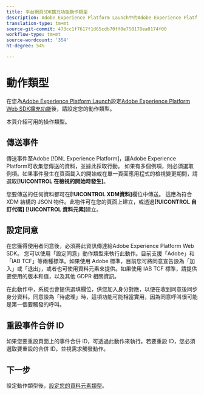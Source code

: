 ```yaml
---
title: 平台網頁SDK擴充功能動作類型
description: Adobe Experience Platform Launch中的Adobe Experience Platform Web SDK擴充功能動作類型
translation-type: tm+mt
source-git-commit: 473cc1f7617f1d65cdb70ff0e758178ea0174f00
workflow-type: tm+mt
source-wordcount: '354'
ht-degree: 54%

---
```



# 動作類型

在您為[Adobe Experience Platform Launch](https://experienceleague.adobe.com/docs/launch.html)設定[Adobe Experience Platform Web SDK擴充功能](web-sdk-extension.md)後，請設定您的動作類型。

本頁介紹可用的操作類型。

## 傳送事件

傳送事件至Adobe [!DNL Experience Platform]，讓Adobe Experience Platform可收集您傳送的資料，並據此採取行動。 如果有多個例項，則必須選取例項。如果事件發生在頁面載入的開始或在單一頁面應用程式的檢視變更期間，請選取&#x200B;**[!UICONTROL 在檢視的開始時發生]**。

您要傳送的任何資料都可在&#x200B;**[!UICONTROL XDM資料]**&#x200B;欄位中傳送。 這應為符合 XDM 結構的 JSON 物件。此物件可在您的頁面上建立，或透過&#x200B;**[!UICONTROL 自訂代碼]** **[!UICONTROL 資料元素]**&#x200B;建立。

## 設定同意

在您獲得使用者同意後，必須將此資訊傳達給Adobe Experience Platform Web SDK。 您可以使用「設定同意」動作類型來執行此動作。目前支援「Adobe」和「IAB TCF」等兩種標準。如果使用 Adobe 標準，目前您可將同意宣告設為「加入」或「退出」，或者也可使用資料元素來提供。如果使用 IAB TCF 標準，請提供要使用的版本和值，以及其他 GDPR 相關資訊。

在此動作中，系統也會提供選填欄位，供您加入身分對應，以便在收到同意後同步身分資料。同意設為「待處理」時，這項功能可能相當實用，因為同意呼叫很可能是第一個要觸發的呼叫。

## 重設事件合併 ID

如果您要重設頁面上的事件合併 ID，可透過此動作來執行。若要重設 ID，您必須選取要重設的合併 ID，並視需求觸發動作。

## 下一步

設定動作類型後，[設定您的資料元素類型](data-element-types.md)。